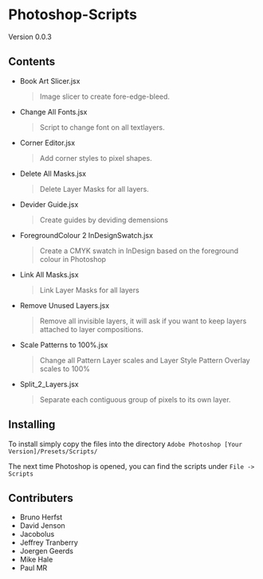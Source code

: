 Photoshop-Scripts
=================

Version 0.0.3

Contents
--------
* Book Art Slicer.jsx
  > Image slicer to create fore-edge-bleed.
* Change All Fonts.jsx
  > Script to change font on all textlayers.
* Corner Editor.jsx
  > Add corner styles to pixel shapes.
* Delete All Masks.jsx
  > Delete Layer Masks for all layers.
* Devider Guide.jsx
  > Create guides by deviding demensions
* ForegroundColour 2 InDesignSwatch.jsx
  > Create a CMYK swatch in InDesign based on the foreground colour in Photoshop
* Link All Masks.jsx
  > Link Layer Masks for all layers
* Remove Unused Layers.jsx
  > Remove all invisible layers, it will ask if you want to keep layers attached to layer compositions.
* Scale Patterns to 100%.jsx
  > Change all Pattern Layer scales and Layer Style Pattern Overlay scales to 100%
* Split_2_Layers.jsx
  > Separate each contiguous group of pixels to its own layer.

Installing
----------
To install simply copy the files into the directory
`Adobe Photoshop [Your Version]/Presets/Scripts/`

The next time Photoshop is opened, you can find the scripts under `File -> Scripts`

Contributers
------------

  * Bruno Herfst
  * David Jenson
  * Jacobolus
  * Jeffrey Tranberry
  * Joergen Geerds
  * Mike Hale
  * Paul MR

